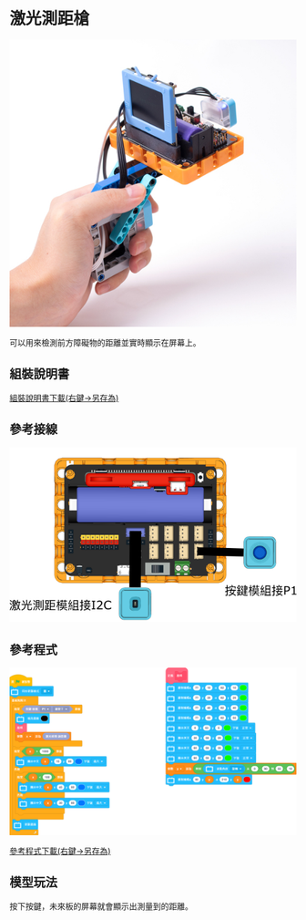 # 激光測距槍

![](../images/distance_measure.jpg)

可以用來檢測前方障礙物的距離並實時顯示在屏幕上。

## 組裝說明書

[組裝說明書下載(右鍵->另存為)](https://github.com/kittenbothk/kittenbothk/raw/master/Kits/future_inventor/instructions/pdf/laser_ruler.pdf)

## 參考接線

![](../images/ruler_wire.png)

## 參考程式

![](../images/ruler_code.png)

[參考程式下載(右鍵->另存為)](https://github.com/kittenbothk/kittenbothk/raw/master/Kits/future_inventor/instructions/sb3/laser.sb3)

## 模型玩法

按下按鍵，未來板的屏幕就會顯示出測量到的距離。